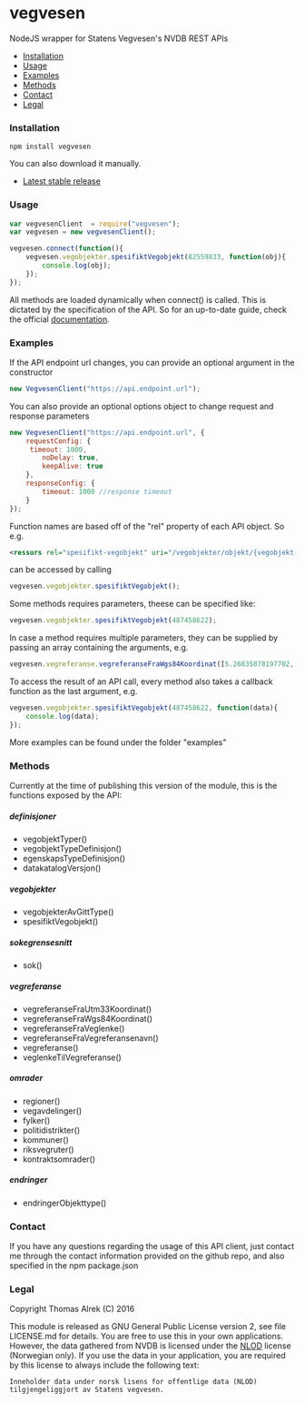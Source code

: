 # vegvesen
NodeJS wrapper for Statens Vegvesen's NVDB REST APIs

* [Installation](#installation)
* [Usage](#usage)
* [Examples](#examples)
* [Methods](#methods)
* [Contact](#contact)
* [Legal](#legal)

### Installation

`npm install vegvesen`

You can also download it manually. 
* [Latest stable release](https://github.com/alrek-consulting/node-vegvesen/releases/latest)

### Usage

```javascript
var vegvesenClient  = require("vegvesen");
var vegvesen = new vegvesenClient();

vegvesen.connect(function(){
    vegvesen.vegobjekter.spesifiktVegobjekt(82559833, function(obj){
        console.log(obj);
    });
});
```

All methods are loaded dynamically when connect() is called. This is 
dictated by the specification of the API. So for an up-to-date guide, check
the official [documentation](https://www.vegvesen.no/nvdb/api/dokumentasjon/).

### Examples
If the API endpoint url changes, you can provide an optional argument in the constructor

```javascript
new VegvesenClient("https://api.endpoint.url");
```

You can also provide an optional options object to change request and response parameters

```javascript
new VegvesenClient("https://api.endpoint.url", {
    requestConfig: {
     timeout: 1000,
        noDelay: true,
        keepAlive: true
    },
    responseConfig: {
        timeout: 1000 //response timeout 
    }
});
```

Function names are based off of the "rel" property of each API object.
So e.g. 

```xml
<ressurs rel="spesifikt-vegobjekt" uri="/vegobjekter/objekt/{vegobjekt-id}"/>
```
can be accessed by calling 

```javascript
vegvesen.vegobjekter.spesifiktVegobjekt();
```

Some methods requires parameters, theese can be specified like:

```javascript
vegvesen.vegobjekter.spesifiktVegobjekt(487458622);
```

In case a method requires multiple parameters, they can be supplied by passing an
array containing the arguments, e.g.

```javascript
vegvesen.vegreferanse.vegreferanseFraWgs84Koordinat([5.26835878197702, 60.38078971681345]});
```


To access the result of an API call, every method also takes a callback function as
the last argument, e.g.

```javascript
vegvesen.vegobjekter.spesifiktVegobjekt(487458622, function(data){
    console.log(data);
});
```
More examples can be found under the folder "examples"

### Methods

Currently at the time of publishing this version of the module, this is the
functions exposed by the API:

##### definisjoner
* vegobjektTyper()
* vegobjektTypeDefinisjon()
* egenskapsTypeDefinisjon()
* datakatalogVersjon()

##### vegobjekter
* vegobjekterAvGittType()
* spesifiktVegobjekt()

##### sokegrensesnitt
* sok()

##### vegreferanse
* vegreferanseFraUtm33Koordinat()
* vegreferanseFraWgs84Koordinat()
* vegreferanseFraVeglenke()
* vegreferanseFraVegreferansenavn()
* vegreferanse()
* veglenkeTilVegreferanse()

##### omrader
* regioner()
* vegavdelinger()
* fylker()
* politidistrikter()
* kommuner()
* riksvegruter()
* kontraktsomrader()

##### endringer
* endringerObjekttype()

### Contact

If you have any questions regarding the usage of this API client, just contact me
through the contact information provided on the github repo, and also specified in
the npm package.json

### Legal

Copyright Thomas Alrek (C) 2016

This module is released as GNU General Public License version 2, see file LICENSE.md for details. You are free to use this in your own applications.
However, the data gathered from NVDB is licensed under the [NLOD](http://data.norge.no/nlod/no/1.0) license (Norwegian only).
If you use the data in your application, you are required by this license to always include the following text:

```
Inneholder data under norsk lisens for offentlige data (NLOD) tilgjengeliggjort av Statens vegvesen.
```
